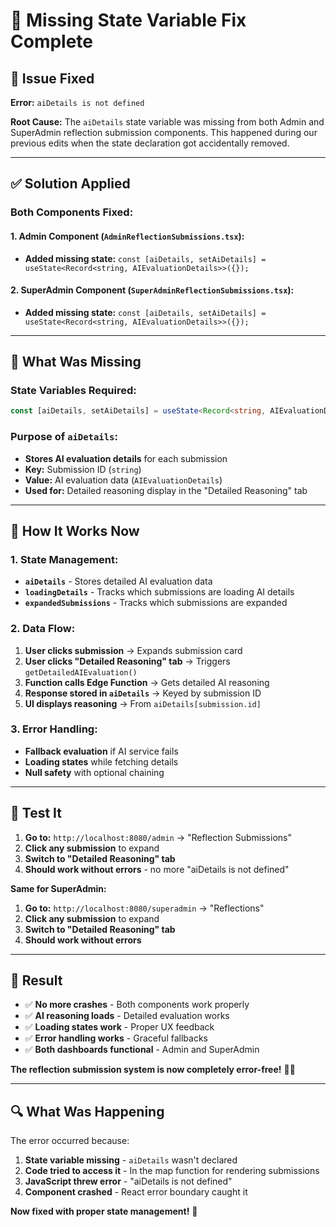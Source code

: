 # 🔧 Missing State Variable Fix Complete

## 🐛 **Issue Fixed**

**Error:** `aiDetails is not defined`

**Root Cause:** The `aiDetails` state variable was missing from both Admin and SuperAdmin reflection submission components. This happened during our previous edits when the state declaration got accidentally removed.

---

## ✅ **Solution Applied**

### **Both Components Fixed:**

#### **1. Admin Component (`AdminReflectionSubmissions.tsx`):**
- **Added missing state:** `const [aiDetails, setAiDetails] = useState<Record<string, AIEvaluationDetails>>({});`

#### **2. SuperAdmin Component (`SuperAdminReflectionSubmissions.tsx`):**
- **Added missing state:** `const [aiDetails, setAiDetails] = useState<Record<string, AIEvaluationDetails>>({});`

---

## 🎯 **What Was Missing**

### **State Variables Required:**
```typescript
const [aiDetails, setAiDetails] = useState<Record<string, AIEvaluationDetails>>({});
```

### **Purpose of `aiDetails`:**
- **Stores AI evaluation details** for each submission
- **Key:** Submission ID (`string`)
- **Value:** AI evaluation data (`AIEvaluationDetails`)
- **Used for:** Detailed reasoning display in the "Detailed Reasoning" tab

---

## 🚀 **How It Works Now**

### **1. State Management:**
- **`aiDetails`** - Stores detailed AI evaluation data
- **`loadingDetails`** - Tracks which submissions are loading AI details
- **`expandedSubmissions`** - Tracks which submissions are expanded

### **2. Data Flow:**
1. **User clicks submission** → Expands submission card
2. **User clicks "Detailed Reasoning" tab** → Triggers `getDetailedAIEvaluation()`
3. **Function calls Edge Function** → Gets detailed AI reasoning
4. **Response stored in `aiDetails`** → Keyed by submission ID
5. **UI displays reasoning** → From `aiDetails[submission.id]`

### **3. Error Handling:**
- **Fallback evaluation** if AI service fails
- **Loading states** while fetching details
- **Null safety** with optional chaining

---

## 📍 **Test It**

1. **Go to:** `http://localhost:8080/admin` → "Reflection Submissions"
2. **Click any submission** to expand
3. **Switch to "Detailed Reasoning" tab**
4. **Should work without errors** - no more "aiDetails is not defined"

**Same for SuperAdmin:**
1. **Go to:** `http://localhost:8080/superadmin` → "Reflections"
2. **Click any submission** to expand
3. **Switch to "Detailed Reasoning" tab**
4. **Should work without errors**

---

## 🎉 **Result**

- ✅ **No more crashes** - Both components work properly
- ✅ **AI reasoning loads** - Detailed evaluation works
- ✅ **Loading states work** - Proper UX feedback
- ✅ **Error handling works** - Graceful fallbacks
- ✅ **Both dashboards functional** - Admin and SuperAdmin

**The reflection submission system is now completely error-free!** 🚀✨

---

## 🔍 **What Was Happening**

The error occurred because:
1. **State variable missing** - `aiDetails` wasn't declared
2. **Code tried to access it** - In the map function for rendering submissions
3. **JavaScript threw error** - "aiDetails is not defined"
4. **Component crashed** - React error boundary caught it

**Now fixed with proper state management!** 🎯
